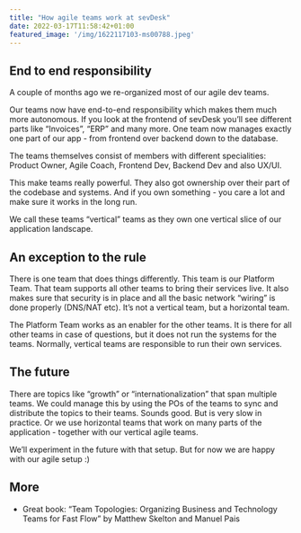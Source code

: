 ```yaml
---
title: "How agile teams work at sevDesk"
date: 2022-03-17T11:58:42+01:00
featured_image: '/img/1622117103-ms00788.jpeg'
---
```


## End to end responsibility

A couple of months ago we re-organized most of our agile dev teams.

Our teams now have end-to-end responsibility which makes them much more autonomous. If you look at the frontend of sevDesk you’ll see different parts like “Invoices”, “ERP” and many more. One team now manages exactly one part of our app - from frontend over backend down to the database.

The teams themselves consist of members with different specialities: Product Owner, Agile Coach, Frontend Dev, Backend Dev and also UX/UI.

This make teams really powerful. They also got ownership over their part of the codebase and systems. And if you own something - you care a lot and make sure it works in the long run.

We call these teams “vertical” teams as they own one vertical slice of our application landscape.

## An exception to the rule

There is one team that does things differently. This team is our Platform Team. That team supports all other teams to bring their services live. It also makes sure that security is in place and all the basic network “wiring” is done properly (DNS/NAT etc). It’s not a vertical team, but a horizontal team.

The Platform Team works as an enabler for the other teams. It is there for all other teams in case of questions, but it does not run the systems for the teams. Normally, vertical teams are responsible to run their own services.

## The future

There are topics like “growth” or “internationalization” that span multiple teams. We could manage this by using the POs of the teams to sync and distribute the topics to their teams. Sounds good. But is very slow in practice. Or we use horizontal teams that work on many parts of the application - together with our vertical agile teams.

We’ll experiment in the future with that setup. But for now we are happy with our agile setup :)


## More

 * Great book: “Team Topologies: Organizing Business and Technology Teams for Fast Flow” by Matthew Skelton and Manuel Pais
